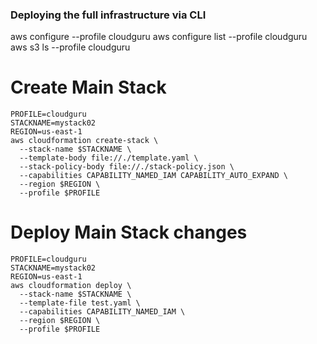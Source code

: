 

### Deploying the full infrastructure via CLI 
aws configure --profile cloudguru
aws configure list --profile cloudguru
aws s3 ls --profile cloudguru

# Create Main Stack
```shell
PROFILE=cloudguru
STACKNAME=mystack02
REGION=us-east-1
aws cloudformation create-stack \
  --stack-name $STACKNAME \
  --template-body file://./template.yaml \
  --stack-policy-body file://./stack-policy.json \
  --capabilities CAPABILITY_NAMED_IAM CAPABILITY_AUTO_EXPAND \
  --region $REGION \
  --profile $PROFILE
```

# Deploy Main Stack changes
```shell
PROFILE=cloudguru
STACKNAME=mystack02
REGION=us-east-1
aws cloudformation deploy \
  --stack-name $STACKNAME \
  --template-file test.yaml \
  --capabilities CAPABILITY_NAMED_IAM \
  --region $REGION \
  --profile $PROFILE
```

